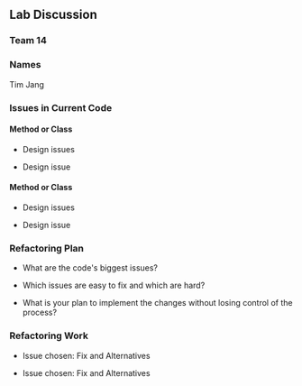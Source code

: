 ## Lab Discussion
### Team 14
### Names 
Tim Jang



### Issues in Current Code

#### Method or Class
* Design issues

* Design issue

#### Method or Class
* Design issues

* Design issue


### Refactoring Plan

* What are the code's biggest issues?

* Which issues are easy to fix and which are hard?

* What is your plan to implement the changes without losing control of the process?


### Refactoring Work

* Issue chosen: Fix and Alternatives


* Issue chosen: Fix and Alternatives